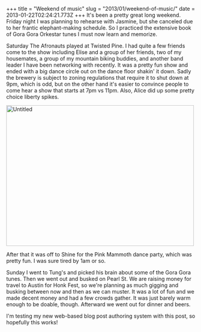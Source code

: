 +++
title = "Weekend of music"
slug = "2013/01/weekend-of-music/"
date = 2013-01-22T02:24:21.773Z
+++
It's been a pretty great long weekend. Friday night I was planning to rehearse with Jasmine, but she canceled due to her frantic elephant-making schedule. So I practiced the extensive book of Gora Gora Orkestar tunes I must now learn and memorize.

Saturday The Afronauts played at Twisted Pine. I had quite a few friends come to the show including Elise and a group of her friends, two of my housemates, a group of my mountain biking buddies, and another band leader I have been networking with recently. It was a pretty fun show and ended with a big dance circle out on the dance floor shakin' it down. Sadly the brewery is subject to zoning regulations that require it to shut down at 9pm, which is odd, but on the other hand it's easier to convince people to come hear a show that starts at 7pm vs 11pm. Also, Alice did up some pretty choice liberty spikes.

<a href="https://www.flickr.com/photos/88096431@N00/8397094428/" title="Untitled by Peter Lyons, on Flickr"><img src="https://farm9.staticflickr.com/8090/8397094428_41c681b1ff.jpg" width="500" height="375" alt="Untitled"></a>

After that it was off to Shine for the Pink Mammoth dance party, which was pretty fun. I was sure tired by 1am or so.

Sunday I went to Tung's and picked his brain about some of the Gora Gora tunes. Then we went out and busked on Pearl St. We are raising money for travel to Austin for Honk Fest, so we're planning as much gigging and busking between now and then as we can muster. It was a lot of fun and we made decent money and had a few crowds gather. It was just barely warm enough to be doable, though. Afterward we went out for dinner and beers.

I'm testing my new web-based blog post authoring system with this post, so hopefully this works!
